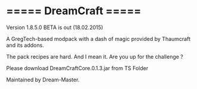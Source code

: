 ===== DreamCraft =====
=====================================================

Version 1.8.5.0 BETA is out (18.02.2015)

A GregTech-based modpack with a dash of magic provided by Thaumcraft and its addons.

The pack recipes are hard. And I mean it. Are you up for the challenge ?

Please download DreamCraftCore.0.1.3.jar from TS Folder

Maintained by Dream-Master.
